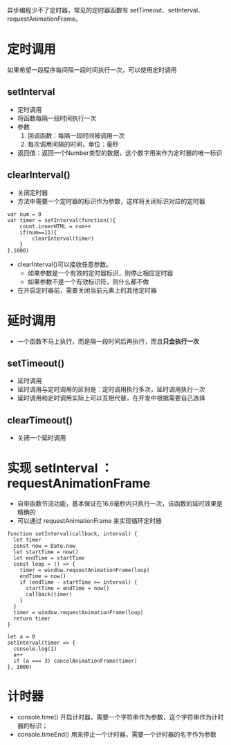 异步编程少不了定时器，常见的定时器函数有 setTimeout、setInterval、requestAnimationFrame。
# 定时调用
如果希望一段程序每间隔一段时间执行一次，可以使用定时调用
## setInterval
- 定时调用
- 将函数每隔一段时间执行一次
- 参数
    1. 回调函数：每隔一段时间被调用一次
    2. 每次调用间隔的时间，单位：毫秒
- 返回值：返回一个Number类型的数据，这个数字用来作为定时器的唯一标识
## clearInterval()
- 关闭定时器
- 方法中需要一个定时器的标识作为参数，这样将关闭标识对应的定时器
```
var num = 0
var timer = setInterval(function(){
    count.innerHTML = num++
    if(num==11){
        clearInterval(timer)
    }
},1000)
```
- clearInterval()可以接收任意参数。
    - 如果参数是一个有效的定时器标识，则停止相应定时器
    - 如果参数不是一个有效标识符，则什么都不做
- 在开启定时器前，需要关闭当前元素上的其他定时器

# 延时调用
- 一个函数不马上执行，而是隔一段时间后再执行，而且**只会执行一次**
## setTimeout()
- 延时调用
- 延时调用与定时调用的区别是：定时调用执行多次，延时调用执行一次
- 延时调用和定时调用实际上可以互相代替，在开发中根据需要自己选择
## clearTimeout()
- 关闭一个延时调用

# 实现 setInterval ：requestAnimationFrame
- 自带函数节流功能，基本保证在16.6毫秒内只执行一次，该函数的延时效果是精确的
- 可以通过 requestAnimationFrame 来实现循环定时器
```
function setInterval(callback, interval) {
  let timer
  const now = Date.now
  let startTime = now()
  let endTime = startTime
  const loop = () => {
    timer = window.requestAnimationFrame(loop)
    endTime = now()
    if (endTime - startTime >= interval) {
      startTime = endTime = now()
      callback(timer)
    }
  }
  timer = window.requestAnimationFrame(loop)
  return timer
}

let a = 0
setInterval(timer => {
  console.log(1)
  a++
  if (a === 3) cancelAnimationFrame(timer)
}, 1000)
```

# 计时器
- console.time()  开启计时器，需要一个字符串作为参数，这个字符串作为计时器的标识；
- console.timeEnd() 用来停止一个计时器，需要一个计时器的名字作为参数